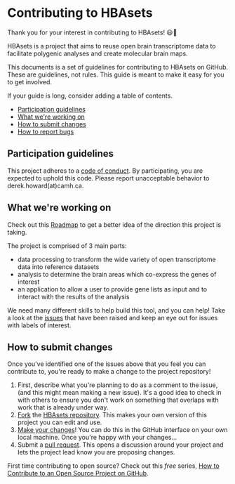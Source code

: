 # Contributing to HBAsets

Thank you for your interest in contributing to HBAsets! :smiley::tada:

HBAsets is a project that aims to reuse open brain transcriptome data to facilitate polygenic analyses and create molecular brain maps.

This documents is a set of guidelines for contributing to HBAsets on GitHub. These are guidelines, not rules. This guide is meant to make it easy for you to get involved.

If your guide is long, consider adding a table of contents.

* [Participation guidelines](#participation-guidelines)
* [What we're working on](#what-were-working-on)
* [How to submit changes](#how-to-submit-changes)
* [How to report bugs](#how-to-report-bugs)

## Participation guidelines

This project adheres to a [code of conduct](CODE_OF_CONDUCT.md). By participating, you are expected to uphold this code. Please report unacceptable behavior to derek.howard(at)camh.ca.

## What we're working on

Check out this [Roadmap](https://github.com/derekhoward/HBAsets/wiki) to get a better idea of the direction this project is taking.

 The project is comprised of 3 main parts:
- data processing to transform the wide variety of open transcriptome data into reference datasets
- analysis to determine the brain areas which co-express the genes of interest
- an application to allow a user to provide gene lists as input and to interact with the results of the analysis

We need many different skills to help build this tool, and you can help! Take a look at the [issues](https://github.com/derekhoward/HBAsets/issues) that have been raised and keep an eye out for issues with labels of interest.

## How to submit changes

Once you've identified one of the issues above that you feel you can contribute to, you're ready to make a change to the project repository!

1. First, describe what you're planning to do as a comment to the issue, (and this might mean making a new issue).
It's a good idea to check in with others to ensure you don't work on something that overlaps with work that is already under way.
2. [Fork](https://help.github.com/articles/fork-a-repo/) the [HBAsets repository](https://github.com/derekhoward/HBAsets).
This makes your own version of this project you can edit and use.
3. [Make your changes](https://guides.github.com/activities/forking/#making-changes)!
You can do this in the GitHub interface on your own local machine. Once you're happy with your changes...
4. Submit a [pull request](https://help.github.com/articles/proposing-changes-to-a-project-with-pull-requests/). This opens a discussion around your project and lets the project lead know you are proposing changes.

First time contributing to open source? Check out this *free* series, [How to Contribute to an Open Source Project on GitHub](https://egghead.io/series/how-to-contribute-to-an-open-source-project-on-github).
